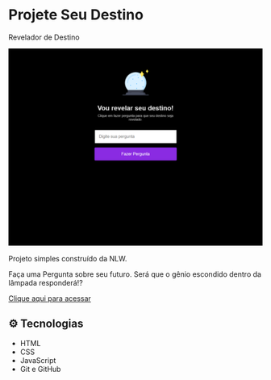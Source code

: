 # Projete Seu Destino

Revelador de Destino

![preview](./.github/preview.png)

Projeto simples construído da NLW.

Faça uma Pergunta sobre seu futuro. Será que o gênio escondido dentro da lâmpada responderá!?

[Clique aqui para acessar](https://vitorgtgs.github.io/ProjeteSeuDestino/)


## ⚙ Tecnologias

- HTML
- CSS
- JavaScript
- Git e GitHub